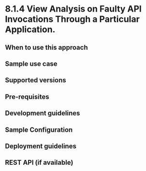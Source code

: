 # 8.1.4 View Analysis on Faulty API Invocations Through a Particular Application.


## When to use this approach


## Sample use case


## Supported versions


## Pre-requisites


## Development guidelines

## Sample Configuration


## Deployment guidelines


## REST API (if available)

